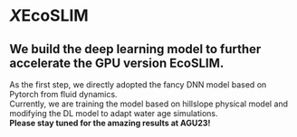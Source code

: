 # *X*EcoSLIM  
## We build the deep learning model to further accelerate the GPU version EcoSLIM.  
As the first step, we directly adopted the fancy DNN model based on Pytorch from fluid dynamics.  
Currently, we are training the model based on hillslope physical model and modifying the DL model to adapt water age simulations.  
**Please stay tuned for the amazing results at AGU23!**
